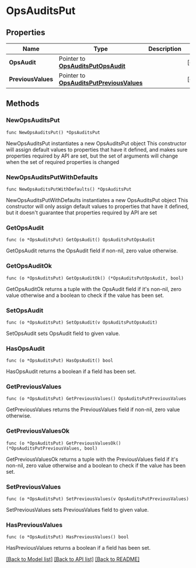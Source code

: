 # OpsAuditsPut

## Properties

Name | Type | Description | Notes
------------ | ------------- | ------------- | -------------
**OpsAudit** | Pointer to [**OpsAuditsPutOpsAudit**](OpsAuditsPutOpsAudit.md) |  | [optional] 
**PreviousValues** | Pointer to [**OpsAuditsPutPreviousValues**](OpsAuditsPutPreviousValues.md) |  | [optional] 

## Methods

### NewOpsAuditsPut

`func NewOpsAuditsPut() *OpsAuditsPut`

NewOpsAuditsPut instantiates a new OpsAuditsPut object
This constructor will assign default values to properties that have it defined,
and makes sure properties required by API are set, but the set of arguments
will change when the set of required properties is changed

### NewOpsAuditsPutWithDefaults

`func NewOpsAuditsPutWithDefaults() *OpsAuditsPut`

NewOpsAuditsPutWithDefaults instantiates a new OpsAuditsPut object
This constructor will only assign default values to properties that have it defined,
but it doesn't guarantee that properties required by API are set

### GetOpsAudit

`func (o *OpsAuditsPut) GetOpsAudit() OpsAuditsPutOpsAudit`

GetOpsAudit returns the OpsAudit field if non-nil, zero value otherwise.

### GetOpsAuditOk

`func (o *OpsAuditsPut) GetOpsAuditOk() (*OpsAuditsPutOpsAudit, bool)`

GetOpsAuditOk returns a tuple with the OpsAudit field if it's non-nil, zero value otherwise
and a boolean to check if the value has been set.

### SetOpsAudit

`func (o *OpsAuditsPut) SetOpsAudit(v OpsAuditsPutOpsAudit)`

SetOpsAudit sets OpsAudit field to given value.

### HasOpsAudit

`func (o *OpsAuditsPut) HasOpsAudit() bool`

HasOpsAudit returns a boolean if a field has been set.

### GetPreviousValues

`func (o *OpsAuditsPut) GetPreviousValues() OpsAuditsPutPreviousValues`

GetPreviousValues returns the PreviousValues field if non-nil, zero value otherwise.

### GetPreviousValuesOk

`func (o *OpsAuditsPut) GetPreviousValuesOk() (*OpsAuditsPutPreviousValues, bool)`

GetPreviousValuesOk returns a tuple with the PreviousValues field if it's non-nil, zero value otherwise
and a boolean to check if the value has been set.

### SetPreviousValues

`func (o *OpsAuditsPut) SetPreviousValues(v OpsAuditsPutPreviousValues)`

SetPreviousValues sets PreviousValues field to given value.

### HasPreviousValues

`func (o *OpsAuditsPut) HasPreviousValues() bool`

HasPreviousValues returns a boolean if a field has been set.


[[Back to Model list]](../README.md#documentation-for-models) [[Back to API list]](../README.md#documentation-for-api-endpoints) [[Back to README]](../README.md)


